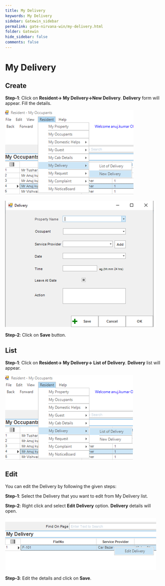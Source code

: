 ```yaml
---
title: My Delivery
keywords: My Delivery
sidebar: Gatewin_sidebar
permalink: gate-nirvana-win/my-delivery.html
folder: Gatewin
hide_sidebar: false
comments: false
---
```


# My Delivery

## Create

**Step-1**: Click on **Resident-> My Delivery->New Delivery**. **Delivery** form will appear. Fill the details.

![](/images/MyDelivery-SelectMenuwin.png)

![](/images/MyDelivery-NewDeliverywin.png)

**Step-2**: Click on **Save** button.



## List


**Step-1**: Click on **Resident-> My Delivery-> List of Delivery**. **Delivery** list will appear.

![](/images/MyDelivery-ListofDeliverywin.png)


## Edit


You can edit the Delivery by following the given steps:

**Step-1**: Select the Delivery that you want to edit from My Delivery list.

**Step-2**: Right click and select **Edit Delivery** option. **Delivery** details will open.
                                
![](/images/ListofMyDelivery-SelectMenuwin.png)


**Step-3**: Edit the details and click on **Save**.
